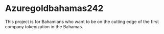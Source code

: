 # Azuregoldbahamas242
This project is for Bahamians who want to be on the cutting edge of the first company tokenization in the Bahamas. 
